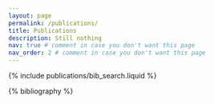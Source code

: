 ```yaml
---
layout: page
permalink: /publications/
title: Publications
description: Still nothing
nav: true # comment in case you don't want this page
nav_order: 2 # comment in case you don't want this page
---
```


<!-- _pages/publications.md -->

<!-- Bibsearch Feature -->

{% include publications/bib_search.liquid %}

<div class="publications">

{% bibliography %}

</div>
